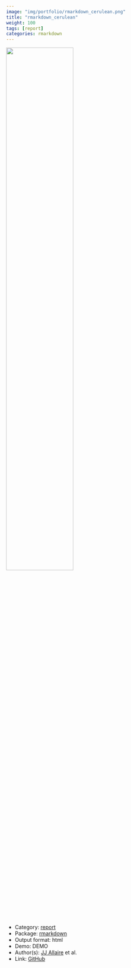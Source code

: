 ```yaml
---
image: "img/portfolio/rmarkdown_cerulean.png"
title: "rmarkdown_cerulean"
weight: 100
tags: [report]
categories: rmarkdown
---
```




<!--more-->

<p><a href="../../img/portfolio/rmarkdown_cerulean.png"><img class = "jf-image-shadow" src="../../img/portfolio/rmarkdown_cerulean.png", width="60%"></a></p>

- Category: [report](../../tags/report)
- Package: [rmarkdown](rmarkdown)
- Output format: html
- Demo: DEMO
- Author(s): [JJ Allaire](https://github.com/jjallaire) et al.
- Link: [GitHub](https://github.com/rstudio/rmarkdown)


